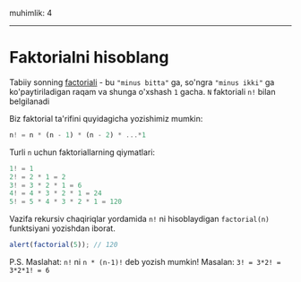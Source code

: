 muhimlik: 4

---

# Faktorialni hisoblang

Tabiiy sonning [factoriali](https://en.wikipedia.org/wiki/Factorial) - bu `"minus bitta"` ga, so'ngra `"minus ikki"` ga ko'paytiriladigan raqam va shunga o'xshash `1` gacha. `N` faktoriali `n!` bilan belgilanadi

Biz faktorial ta'rifini quyidagicha yozishimiz mumkin:

```js
n! = n * (n - 1) * (n - 2) * ...*1
```

Turli `n` uchun faktoriallarning qiymatlari:

```js
1! = 1
2! = 2 * 1 = 2
3! = 3 * 2 * 1 = 6
4! = 4 * 3 * 2 * 1 = 24
5! = 5 * 4 * 3 * 2 * 1 = 120
```

Vazifa rekursiv chaqiriqlar yordamida `n!` ni hisoblaydigan `factorial(n)` funktsiyani yozishdan iborat.

```js
alert(factorial(5)); // 120
```

P.S. Maslahat: `n!` ni `n * (n-1)!` deb yozish mumkin! Masalan: `3! = 3*2! = 3*2*1! = 6`
